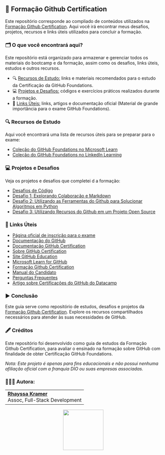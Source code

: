 ## 🐙 Formação Github Certification

Este repositório corresponde ao compliado de conteúdos utilizados na [Formação Github Certification](https://web.dio.me/track/formacao-github-certification). Aqui você irá encontrar meus desafios, projetos, recursos e links úteis utilizados para concluir a formação.

### 🗂️ O que você encontrará aqui?
Este repositório está organizado para armazenar e gerenciar todos os materiais do bootcamp e da formação, assim como os desafios, links úteis, estudos e outros recursos.

- 🔍 [Recursos de Estudo:]() links e materiais recomendados para o estudo da Certificação da GitHub Foundations.
- 💻 [Projetos e Desafios:]() códigos e exercícios práticos realizados durante a formação.
- 🔗 [Links Úteis:]() links, artigos e documentação oficial (Material de grande importância para o exame GitHub Foundations).

### 🔍 Recursos de Estudo
Aqui você encontrará uma lista de recursos úteis para se preparar para o exame:
- [Coleção do GitHub Foundations no Microsoft Learn](https://learn.microsoft.com/en-us/collections/o1njfe825p602p)
- [Coleção do GitHub Foundations no LinkedIn Learning](https://www.linkedin.com/learning/paths/prepare-for-the-github-foundations-certification)

### 💻 Projetos e Desafios  
Veja os projetos e desafios que completei d a formação:
- [Desafios de Código]()
- [Desafio 1: Explorando Colaboração e Markdown](https://github.com/rhayssakramer/formacao-github-certification/tree/main/Desafio%2301-Explorando-Colabora%C3%A7%C3%A3o-Markdown)
- [Desafio 2: Utilizando as Ferramentas do Github para Solucionar Algoritmos em Python]()
- [Desafio 3: Utilizando Recursos do Github em um Projeto Open Source]()

### 🔗 Links Úteis
- [Página oficial de inscrição para o exame](https://examregistration.github.com/overview)
- [Documentação do GitHub](https://docs.github.com/)
- [Documentação GitHub Certification](https://docs.github.com/en/get-started/showcase-your-expertise-with-github-certifications)
- [Sobre GitHub Certification](https://docs.github.com/en/get-started/showcase-your-expertise-with-github-certifications/about-github-certifications)
- [Site GitHub Education](https://education.github.com/experiences/foundations_certificate)
- [Microsoft Learn for GitHub](https://learn.microsoft.com/en-us/training/github/)
- [Formação Github Certification](https://web.dio.me/track/formacao-github-certification)
- [Manual do Candidato](https://examregistration.github.com/handbook)
- [Perguntas Frequentes](https://examregistration.github.com/faq)
- [Artigo sobre Certificações do GitHub do Datacamp](https://www.datacamp.com/pt/blog/GitHub-certifications)

### ▶️ Conclusão
Este guia serve como repositório de estudos, desafios e projetos da [Formação Github Certification](https://web.dio.me/track/formacao-github-certification). Explore os recursos compartilhados necessários para atender às suas necessidades de GitHub.

### 🖋️ Créditos
Este repositório foi desenvolvido como guia de estudos da Formação Github Certification, para avaliar o ensinado na formação sobre GitHub com finalidade de obter Certificação GitHub Foundations.

*Nota: Este projeto é apenas para fins educacionais e não possui nenhuma afiliação oficial com a franquia DIO ou suas empresas associadas.*

### 👩🏼‍💻 Autora:
<table style="border=0">
  <tr>
    <td align="left">
      <a href="https://github.com/rhayssakramer">
        <span><b>Rhayssa Kramer</b></span>
      </a>
      <br>
      <span>Assoc, Full-Stack Development</span>
    </td>
  </tr>
</table>

<div align="center"><a href="https://github.com/rhayssakramer"><img src="https://github.com/user-attachments/assets/27f933bf-6bb5-418d-aa0f-842b65185a82" width="130"></a></div>
